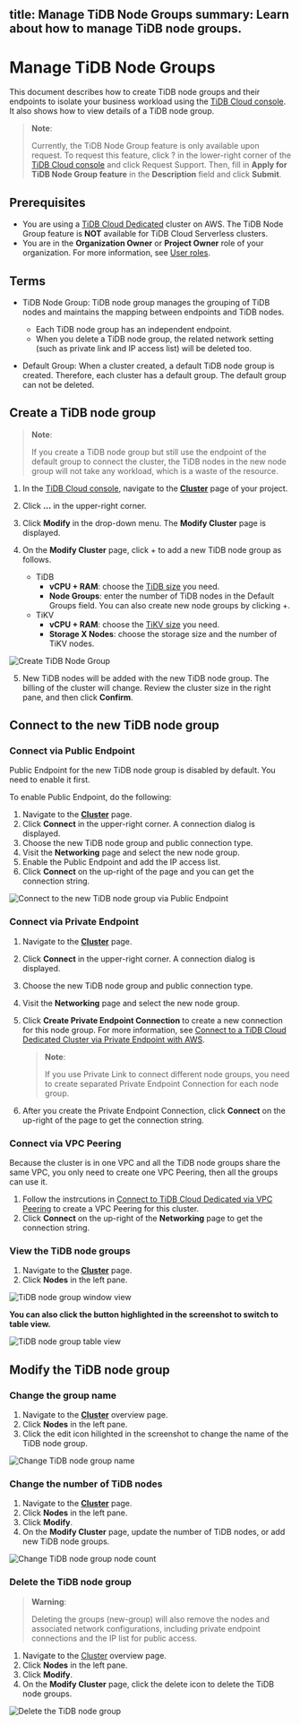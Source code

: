 title: Manage TiDB Node Groups
summary: Learn about how to manage TiDB node groups.
---

# Manage TiDB Node Groups

This document describes how to create TiDB node groups and their endpoints to isolate your business workload using the [TiDB Cloud console](https://tidbcloud.com/). It also shows how to view details of a TiDB node group.

> **Note**:
>
> Currently, the TiDB Node Group feature is only available upon request. To request this feature, click ? in the lower-right corner of the [TiDB Cloud console](https://tidbcloud.com/) and click Request Support. Then, fill in **Apply for TiDB Node Group feature** in the **Description** field and click **Submit**.

## Prerequisites

- You are using a [TiDB Cloud Dedicated](/tidb-cloud/select-cluster-tier.md#tidb-cloud-dedicated) cluster on AWS. The TiDB Node Group feature is **NOT** available for TiDB Cloud Serverless clusters.
- You are in the **Organization Owner** or **Project Owner** role of your organization. For more information, see [User roles](/tidb-cloud/manage-user-access.md#user-roles).

## Terms

- TiDB Node Group: TiDB node group manages the grouping of TiDB nodes and maintains the mapping between endpoints and TiDB nodes.

    - Each TiDB node group has an independent endpoint. 
    - When you delete a TiDB node group, the related network setting (such as private link and IP access list) will be deleted too. 

- Default Group: When a cluster created, a default TiDB node group is created. Therefore, each cluster has a default group. The default group can not be deleted. 

## Create a TiDB node group

> **Note**:
>
> If you create a TiDB node group but still use the endpoint of the default group to connect the cluster, the TiDB nodes in the new node group will not take any workload, which is a waste of the resource. 

1. In the [TiDB Cloud console](https://tidbcloud.com/), navigate to the [**Cluster**](https://tidbcloud.com/console/clusters) page of your project.
2. Click **...** in the upper-right corner.
3. Click **Modify** in the drop-down menu. The **Modify Cluster** page is displayed.
4. On the **Modify Cluster** page, click + to add a new TiDB node group as follows.

    - TiDB
        - **vCPU + RAM**: choose the [TiDB size](/tidb-cloud/size-your-cluster.md#size-tidb) you need.
        - **Node Groups**: enter the number of TiDB nodes in the Default Groups field. You can also create new node groups by clicking +.
    - TiKV
        - **vCPU + RAM**: choose the [TiKV size](/tidb-cloud/size-your-cluster.md#size-tikv) you need.
        - **Storage X Nodes**: choose the storage size and the number of TiKV nodes.

  ![Create TiDB Node Group](/media/tidb-cloud/tidb-node-group-create.png)

5. New TiDB nodes will be added with the new TiDB node group. The billing of the cluster will change. Review the cluster size in the right pane, and then click **Confirm**.

## Connect to the new TiDB node group

### Connect via Public Endpoint

Public Endpoint for the new TiDB node group is disabled by default. You need to enable it first.

To enable Public Endpoint, do the following:

1. Navigate to the [**Cluster**](https://tidbcloud.com/console/clusters) page.
2. Click **Connect** in the upper-right corner. A connection dialog is displayed.
3. Choose the new TiDB node group and public connection type.
4. Visit the **Networking** page and select the new node group.
5. Enable the Public Endpoint and add the IP access list.
6. Click **Connect** on the up-right of the page and you can get the connection string. 

![Connect to the new TiDB node group via Public Endpoint](/media/tidb-cloud/tidb-node-group-connect-public-endpoint.png)

### Connect via Private Endpoint

1. Navigate to the [**Cluster**](https://tidbcloud.com/console/clusters) page.
2. Click **Connect** in the upper-right corner. A connection dialog is displayed.
3. Choose the new TiDB node group and public connection type.
4. Visit the **Networking** page and select the new node group.
5. Click **Create Private Endpoint Connection** to create a new connection for this node group. For more information, see [Connect to a TiDB Cloud Dedicated Cluster via Private Endpoint with AWS](/tidb-cloud/set-up-private-endpoint-connections.md).

    > **Note**:
    >
    > If you use Private Link to connect different node groups, you need to create separated Private Endpoint Connection for each node group. 

6. After you create the Private Endpoint Connection, click **Connect** on the up-right of the page to get the connection string. 

### Connect via VPC Peering

Because the cluster is in one VPC and all the TiDB node groups share the same VPC, you only need to create one VPC Peering, then all the groups can use it. 

1. Follow the instrcutions in [Connect to TiDB Cloud Dedicated via VPC Peering](/tidb-cloud/set-up-vpc-peering-connections.md) to create a VPC Peering for this cluster. 
2. Click **Connect** on the up-right of the **Networking** page to get the connection string. 

### View the TiDB node groups

1. Navigate to the [**Cluster**](https://tidbcloud.com/console/clusters)  page.
2. Click **Nodes** in the left pane.

![TiDB node group window view](/media/tidb-cloud/tidb-node-group-window-view.png)

**You can also click the button highlighted in the screenshot to switch to table view.**

![TiDB node group table view](/media/tidb-cloud/tidb-node-group-table-view.png)

## Modify the TiDB node group

### Change the group name

1. Navigate to the [**Cluster**](https://tidbcloud.com/console/clusters) overview page.
2. Click **Nodes** in the left pane.
3. Click the edit icon hilighted in the screenshot to change the name of the TiDB node group.

![Change TiDB node group name](/media/tidb-cloud/tidb-node-group-change-name.png)

### Change the number of TiDB nodes

1. Navigate to the [**Cluster**](https://tidbcloud.com/console/clusters) page.
2. Click **Nodes** in the left pane.
3. Click **Modify**. 
4. On the **Modify Cluster** page, update the number of TiDB nodes, or add new TiDB node groups.

![Change TiDB node group node count](/media/tidb-cloud/tidb-node-group-change-name.png)

### Delete the TiDB node group

> **Warning**:
>
> Deleting the groups (new-group) will also remove the nodes and associated network configurations, including private endpoint connections and the IP list for public access.

1. Navigate to the [Cluster](https://tidbcloud.com/console/clusters) overview page.
2. Click **Nodes** in the left pane.
3. Click **Modify**.
4. On the **Modify Cluster** page, click the delete icon to delete the TiDB node groups.

![Delete the TiDB node group](/media/tidb-cloud/tidb-node-group-delete.png)
